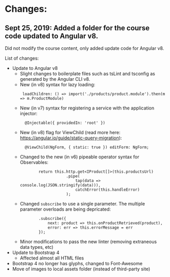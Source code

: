 # Changes:

## Sept 25, 2019: Added a folder for the course code updated to Angular v8.

Did not modify the course content, only added update code for Angular v8.

List of changes:
- Update to Angular v8
  - Slight changes to boilerplate files such as tsLint and tsconfig as generated by the Angular CLI v8.
  - New (in v8) syntax for lazy loading:
    ```
     loadChildren: () => import('./products/product.module').then(m => m.ProductModule)
    ```
  - New (in v7) syntax for registering a service with the application injector:
    ```
      @Injectable({ providedIn: 'root' })
    ```
  - New (in v8) flag for ViewChild (read more here: https://angular.io/guide/static-query-migration):
    ```
      @ViewChild(NgForm, { static: true }) editForm: NgForm;
    ```
  - Changed to the new (in v6) pipeable operator syntax for Observables:
    ```
            return this.http.get<IProduct[]>(this.productsUrl)
                        .pipe(
                            tap(data => console.log(JSON.stringify(data))),
                            catchError(this.handleError)
                        );
    ```
  - Changed `subscribe` to use a single parameter. The multiple parameter overloads are being depricated:
    ```
            .subscribe({
                next: product => this.onProductRetrieved(product),
                error: err => this.errorMessage = err
            });
    ```
  - Minor modifications to pass the new linter (removing extraneous data types, etc)
- Update to Bootstrap 4
  - Affected almost all HTML files
- Bootstrap 4 no longer has glyphs, changed to Font-Awesome
- Move of images to local assets folder (instead of third-party site)
